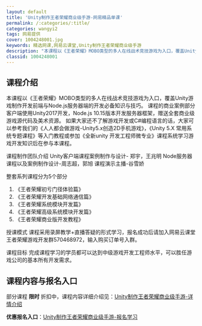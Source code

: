 ```yaml
---
layout: default
title: 'Unity制作王者荣耀商业级手游-网易精品单课'
permalink: /:categories/:title/
categories: wangyi2
tags: 网易提供
cover: 1004248001.jpg
keywords: 精选网课,网易云课堂,Unity制作王者荣耀商业级手游
description: "本课程以《王者荣耀》MOBO类型的多人在线战术竞技游戏为入口，覆盖Unity游戏制作开发前端与Node.js服务器端的开发必备知识与技巧。课程的商业案例部分客户端使用Unity2017开发，"
classid: 1004248001
---
```


## 课程介绍

本课程以《王者荣耀》MOBO类型的多人在线战术竞技游戏为入口，覆盖Unity游戏制作开发前端与Node.js服务器端的开发必备知识与技巧。
课程的商业案例部分客户端使用Unity2017开发，Node.js 10.15版本开发服务器框架，赠送全套商业级游戏源代码及美术资源。
如果大家还不了解游戏开发或C#编程语言的话，大家可以参考我们的《人人都会做游戏-Unity5.x创造2D手机游戏》，《Unity 5.X 常用系统专题课程》等入门教程或参加《全新unity 开发工程师微专业》课程系统学习游戏开发知识后在参与本课程。

课程制作团队介绍
Unity客户端课程案例制作与设计- 郑宇，王兆明
Node服务器课程以及案例制作设计-周志超，郭旭
课程演示主播-谷雪娇

整套系列课程分为5个部分
1.  《王者荣耀初亏门径体验篇》
2.  《王者荣耀开发基础网络通信篇》
3.  《王者荣耀系统模块开发篇》
4.  《王者荣耀高级系统模块开发篇》
5.  《王者荣耀商业版开发教程》

授课模式
  课程采用录屏教学+直播答疑的形式学习，报名成功后请加入网易云课堂王者荣耀游戏开发群570468972，输入购买订单号入群。

课程目标
  完成课程学习的学员都可以达到中级游戏开发工程师水平，可以胜任游戏公司的基本所有开发需求。

## 课程内容与报名入口

部分课程 **限时** 折扣中，课程内容详细介绍见：[Unity制作王者荣耀商业级手游-详情介绍](https://study.163.com/course/introduction/1004248001.htm?share=1&shareId=1025206652&utm_campaign=share&utm_medium=iphoneShare&utm_source=&utm_u=1025206652)

**优惠报名入口**：[Unity制作王者荣耀商业级手游-报名学习](https://study.163.com/course/introduction/1004248001.htm?share=1&shareId=1025206652&utm_campaign=share&utm_medium=iphoneShare&utm_source=&utm_u=1025206652)


